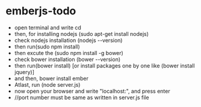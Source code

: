 emberjs-todo
============

* open terminal and write cd <project name>
* then, for installing nodejs (sudo apt-get install nodejs)
* check nodejs installation (nodejs --version)
* then run(sudo npm install)
* then excute the (sudo npm install -g bower)
* check bower installation (bower --version)
* then run(bower install) [or install packages one by one like (bower install jquery)]
* and then, bower install ember
* Atlast, run (node server.js)
* now open your browser and write "localhost:<port number>", and press enter
* //port number must be same as written in server.js file

